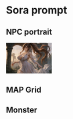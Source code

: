 # Sora prompt

## NPC portrait 

<a href="../Sora/Elegant Ritual Silhouette01.md"><img src="../Sora/Elegant%20Ritual%20Silhouette01.png" style="width: 25%; height: auto;" ></a>

## MAP Grid

## Monster 
